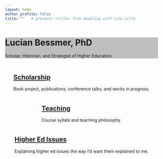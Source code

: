 ```yaml
---
layout: home
author_profile: false
title: ""   # prevents <title> from doubling with site.title
---
```


<!-- Manual HERO (bypasses theme header logic) -->
<div class="page__hero--overlay" style="background-image: linear-gradient(rgba(0,0,0,0.25), rgba(0,0,0,0.25)), url('/images/hero_looking_wide.jpg');">
  <div class="wrapper">
    <h1 class="page__title">Lucian Bessmer, PhD</h1>
    <p class="page__lead">Scholar, Historian, and Strategist of Higher Education.</p>
  </div>
</div>

<!-- Feature Row with linked titles -->
<div class="feature__wrapper" style="margin-top: 1.25rem; display: flex; justify-content: space-around; flex-wrap: wrap;">

  <div class="feature__item">
    <div class="archive__item">
      <div class="archive__item-body">
        <h2 class="archive__item-title">
          <a href="/scholarship/">Scholarship</a>
        </h2>
        <div class="archive__item-excerpt">
          <p>Book project, publications, conference talks, and works in progress.</p>
        </div>
      </div>
    </div>
  </div>

  <div class="feature__item">
    <div class="archive__item">
      <div class="archive__item-body">
        <h2 class="archive__item-title">
          <a href="/portfolio/">Teaching</a>
        </h2>
        <div class="archive__item-excerpt">
          <p>Course syllabi and teaching philosophy.</p>
        </div>
      </div>
    </div>
  </div>

  <div class="feature__item">
    <div class="archive__item">
      <div class="archive__item-body">
        <h2 class="archive__item-title">
          <a href="/higheredissues/">Higher Ed Issues</a>
        </h2>
        <div class="archive__item-excerpt">
          <p>Explaining higher ed issues the way I’d want them explained to me.</p>
        </div>
      </div>
    </div>
  </div>

</div>
